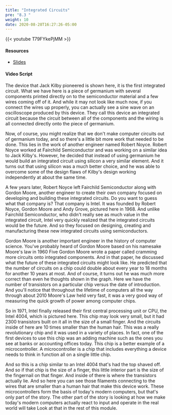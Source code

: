 ```yaml
---
title: "Integrated Circuits"
pre: "8.3 "
weight: 10
date: 2020-08-28T16:27:26-05:00
---
```


{{< youtube T79FYkePjMM >}}


#### Resources
* [Slides](../slides/8-Computer_Architecture.pdf)

#### Video Script

The device that Jack Kilby pioneered is shown here, it is the first integrated circuit. What we have here is a piece of germanium with several components printed directly on to the semiconductor material and a few wires coming off of it. And while it may not look like much now, if you connect the wires up properly, you can actually see a sine wave on an oscilloscope produced by this device. They call this device an integrated circuit because the circuit between all of the components and the wiring is all connected directly onto the piece of germanium. 

Now, of course, you might realize that we don't make computer circuits out of germanium today, and so there's a little bit more work that needed to be done. This lies in the work of another engineer named Robert Noyce. Robert Noyce worked at Fairchild Semiconductor and was working on a similar idea to Jack Kilby's. However, he decided that instead of using germanium he would build an integrated circuit using silicon a very similar element. And it turns out that using silicon was a much better choice, and he was able to overcome some of the design flaws of Kilby's design working independently at about the same time. 

A few years later, Robert Noyce left Fairchild Semiconductor along with Gordon Moore, another engineer to create their own company focused on developing and building these integrated circuits. Do you want to guess what that company is? That company is Intel. It was founded by Robert Noyce, Gordon Moore and Andy Grove, pictured here in 1968. And unlike Fairchild Semiconductor, who didn't really see as much value in the integrated circuit, Intel very quickly realized that the integrated circuits would be the future. And so they focused on designing, creating and manufacturing these new integrated circuits using semiconductors. 

Gordon Moore is another important engineer in the history of computer science. You've probably heard of Gordon Moore based on his namesake Moore's law in 1960 Five Gordon Moore wrote a paper called cramming more circuits onto integrated components. And in that paper, he discussed what the future of these integrated circuits might look like. He predicted that the number of circuits on a chip could double about every year to 18 months for another 10 years at most. And of course, it turns out he was much more correct than even he thoughts shown in the graph. Here we have the number of transistors on a particular chip versus the date of introduction. And you'll notice that throughout the lifetime of computers all the way through about 2010 Moore's Law held very fast, it was a very good way of measuring the quick growth of power among computer chips. 

So in 1971, Intel finally released their first central processing unit or CPU, the Intel 4004, which is pictured here. This chip may look very small, but it had 2300 transistors built on it all in the size of a small finger. And the circuits inside of here are 10 times smaller than the human hair. This was a really revolutionary chip and it was used in a variety of places. In fact, one of the first devices to use this chip was an adding machine such as the ones you see at banks or accounting offices today. This chip is a better example of a microcontroller. A microcontroller is a chip that includes everything a device needs to think in function all on a single little chip. 

And so this is a chip similar to an Intel 4004 that's had the top shaved off. And so if that chip is the size of a finger, this little interior part is the size of the fingernail on that finger. And inside of there is where the transistors actually lie. And so here you can see those filaments connecting to the wires that are smaller than a human hair that make this device work. These microcontrollers form the basis of today's modern computers, but that's only part of the story. The other part of the story is looking at how we make today's modern computers actually react to input and operate in the real world will take Look at that in the rest of this module.